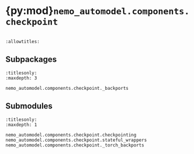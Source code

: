 # {py:mod}`nemo_automodel.components.checkpoint`

```{py:module} nemo_automodel.components.checkpoint
```

```{autodoc2-docstring} nemo_automodel.components.checkpoint
:allowtitles:
```

## Subpackages

```{toctree}
:titlesonly:
:maxdepth: 3

nemo_automodel.components.checkpoint._backports
```

## Submodules

```{toctree}
:titlesonly:
:maxdepth: 1

nemo_automodel.components.checkpoint.checkpointing
nemo_automodel.components.checkpoint.stateful_wrappers
nemo_automodel.components.checkpoint._torch_backports
```
